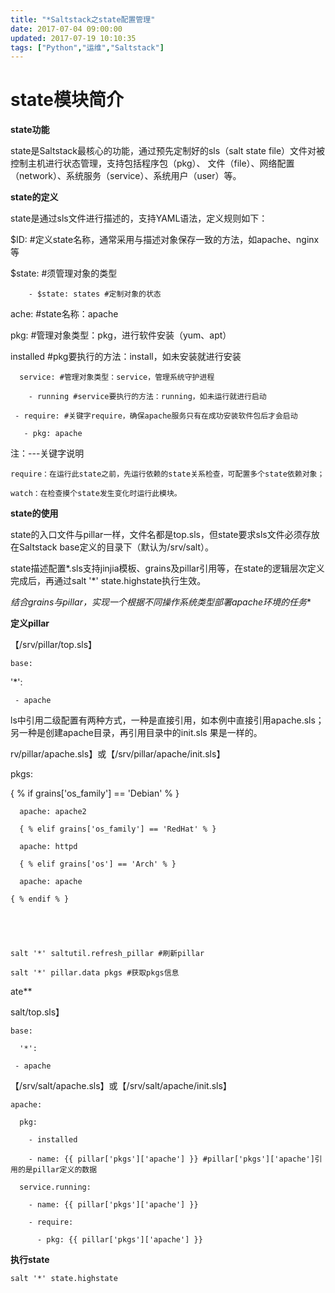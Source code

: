 ```yaml
---
title: "*Saltstack之state配置管理"
date: 2017-07-04 09:00:00
updated: 2017-07-19 10:10:35
tags: ["Python","运维","Saltstack"]
---
```

  

# **state模块简介**

  

**state功能**  

state是Saltstack最核心的功能，通过预先定制好的sls（salt state file）文件对被控制主机进行状态管理，支持包括程序包（pkg）、
文件（file）、网络配置（network）、系统服务（service）、系统用户（user）等。

  

**state的定义**

state是通过sls文件进行描述的，支持YAML语法，定义规则如下：

 
 
 $ID: #定义state名称，通常采用与描述对象保存一致的方法，如apache、nginx等 

$state: #须管理对象的类型

        - $state: states #定制对象的状态

  



 

ache: #state名称：apache

pkg: #管理对象类型：pkg，进行软件安装（yum、apt）

 installed #pkg要执行的方法：install，如未安装就进行安装

      service: #管理对象类型：service，管理系统守护进程

        - running #service要执行的方法：running，如未运行就进行启动

     - require: #关键字require，确保apache服务只有在成功安装软件包后才会启动

       - pkg: apache

  

注：---关键字说明

    
    
    require：在运行此state之前，先运行依赖的state关系检查，可配置多个state依赖对象；

    watch：在检查摸个state发生变化时运行此模块。



**state的使用**

state的入口文件与pillar一样，文件名都是top.sls，但state要求sls文件必须存放在Saltstack
base定义的目录下（默认为/srv/salt）。

state描述配置*.sls支持jinjia模板、grains及pillar引用等，在state的逻辑层次定义完成后，再通过salt '*'
state.highstate执行生效。

  

  

*结合grains与pillar，实现一个根据不同操作系统类型部署apache环境的任务**  



**定义pillar**  

【/srv/pillar/top.sls】

    
    
    base:

   '*':

     - apache

ls中引用二级配置有两种方式，一种是直接引用，如本例中直接引用apache.sls；另一种是创建apache目录，再引用目录中的init.sls
果是一样的。



rv/pillar/apache.sls】或【/srv/pillar/apache/init.sls】

    
    
 pkgs:

 { % if grains['os_family'] == 'Debian' % }

      apache: apache2

      { % elif grains['os_family'] == 'RedHat' % }

      apache: httpd

      { % elif grains['os'] == 'Arch' % }

      apache: apache

    { % endif % }





    salt '*' saltutil.refresh_pillar #刷新pillar

    salt '*' pillar.data pkgs #获取pkgs信息

  





ate**

salt/top.sls】


    
    base:

      '*':

     - apache

  

【/srv/salt/apache.sls】或【/srv/salt/apache/init.sls】

    
    
    apache:

      pkg:

        - installed

        - name: {{ pillar['pkgs']['apache'] }} #pillar['pkgs']['apache']引用的是pillar定义的数据

      service.running:

        - name: {{ pillar['pkgs']['apache'] }}

        - require:

          - pkg: {{ pillar['pkgs']['apache'] }}

  

**执行state**
    
    
    salt '*' state.highstate

  

